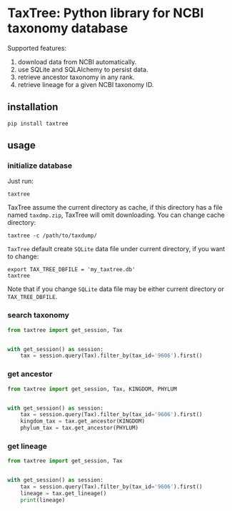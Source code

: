 # TaxTree: Python library for NCBI taxonomy database

Supported features:


1. download data from NCBI automatically.
2. use SQLite and SQLAlchemy to persist data.
3. retrieve ancestor taxonomy in any rank.
4. retrieve lineage for a given NCBI taxonomy ID.

## installation

```
pip install taxtree
```

## usage

### initialize database

Just run:

```
taxtree
```

TaxTree assume the current directory as cache, if this directory
has a file named `taxdmp.zip`, TaxTree will omit downloading. You
can change cache directory:

```
taxtree -c /path/to/taxdump/
```

`TaxTree` default create `SQLite` data file under current directory,
if you want to change:

```
export TAX_TREE_DBFILE = 'my_taxtree.db'
taxtree
```

Note that if you change `SQLite` data file may be either current directory
or `TAX_TREE_DBFILE`.

### search taxonomy

```python
from taxtree import get_session, Tax


with get_session() as session:
    tax = session.query(Tax).filter_by(tax_id='9606').first()
```


### get ancestor

```python
from taxtree import get_session, Tax, KINGDOM, PHYLUM


with get_session() as session:
    tax = session.query(Tax).filter_by(tax_id='9606').first()
    kingdom_tax = tax.get_ancestor(KINGDOM)
    phylum_tax = tax.get_ancestor(PHYLUM)
```

### get lineage


```python
from taxtree import get_session, Tax


with get_session() as session:
    tax = session.query(Tax).filter_by(tax_id='9606').first()
    lineage = tax.get_lineage()
    print(lineage)
```
